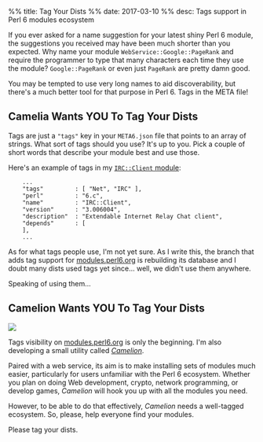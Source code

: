 %% title: Tag Your Dists
%% date: 2017-03-10
%% desc: Tags support in Perl 6 modules ecosystem

If you ever asked for a name suggestion for your latest shiny Perl 6 module,
the suggestions you received may have been much shorter than you expected.
Why name your module `WebService::Google::PageRank` and require the programmer
to type that many characters each time they use the module? `Google::PageRank`
or even just `PageRank` are pretty damn good.

You may be tempted to use very long names to aid discoverability, but there's
a much better tool for that purpose in Perl 6. Tags in the META file!

## Camelia Wants YOU To Tag Your Dists

Tags are just a `"tags"` key in your `META6.json` file that points to an array
of strings. What sort of tags should you use? It's up to you. Pick a couple of
short words that describe your module best and use those.

Here's an example of tags in my [`IRC::Client` module](https://modules.perl6.org/dist/IRC::Client):

```
    ...
    "tags"         : [ "Net", "IRC" ],
    "perl"         : "6.c",
    "name"         : "IRC::Client",
    "version"      : "3.006004",
    "description"  : "Extendable Internet Relay Chat client",
    "depends"      : [
    ],
    ...
```

As for what tags people use, I'm not yet sure. As I write this, the branch that
adds tag support for [modules.perl6.org](https://modules.perl6.org) is
rebuilding its database and I doubt many dists used tags yet since... well,
we didn't use them anywhere.

Speaking of using them...

## Camelion Wants YOU To Tag Your Dists

![](/assets/pics/camelion.png)

Tags visibility on [modules.perl6.org](https://modules.perl6.org) is only the
beginning. I'm also developing a small utility called
[*Camelion*](https://github.com/zoffixznet/camelion).

Paired with a web service, its aim is to make installing sets of modules
much easier, particularly for users unfamiliar with the Perl 6 ecosystem.
Whether you plan on doing Web development, crypto, network programming, or
develop games, *Camelion* will hook you up with all the modules you need.

However, to be able to do that effectively, *Camelion* needs a well-tagged
ecosystem. So, please, help everyone find your modules.

Please tag your dists.
